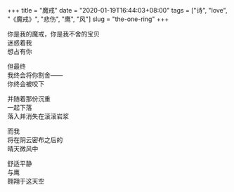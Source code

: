 +++
title = "魔戒"
date = "2020-01-19T16:44:03+08:00"
tags = ["诗", "love", "《魔戒》", "悲伤", "鹰", "风"]
slug = "the-one-ring"
+++

你是我的魔戒，你是我不舍的宝贝  
迷惑着我  
想占有你

但最终  
我终会将你割舍——  
你终会被咬下

并随着那份沉重  
一起下落  
落入并消失在滚滚岩浆

而我  
将在阴云密布之后的  
晴天微风中

舒适平静  
与鹰  
翱翔于这天空
